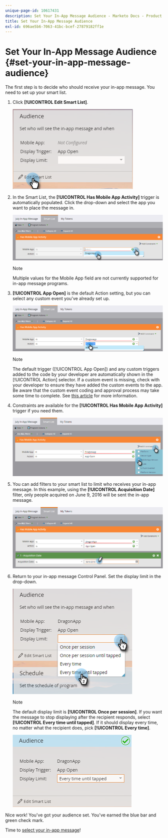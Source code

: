 ```yaml
---
unique-page-id: 10617431
description: Set Your In-App Message Audience - Marketo Docs - Product Documentation
title: Set Your In-App Message Audience
exl-id: 696ae5b6-7063-41bc-bcef-27879182ff1e
---
```

# Set Your In-App Message Audience {#set-your-in-app-message-audience}

The first step is to decide who should receive your in-app message. You need to set up your smart list.

1. Click **[!UICONTROL Edit Smart List]**.

   ![](assets/image2016-5-9-15-3a15-3a7.png)

1. In the Smart List, the **[!UICONTROL Has Mobile App Activity]** trigger is automatically populated. Click the drop-down and select the app you want to place the message in.

   ![](assets/image2016-5-9-15-3a18-3a10.png)

   >[!NOTE]
   >
   >Multiple values for the Mobile App field are not currently supported for in-app message programs.

1. **[!UICONTROL App Open]** is the default Action setting, but you can select any custom event you've already set up.

   ![](assets/image2016-5-9-15-3a20-3a23.png)

   >[!NOTE]
   >
   >The default trigger ([!UICONTROL App Open]) and any custom triggers added to the code by your developer are automatically shown in the [!UICONTROL Action] selector. If a custom event is missing, check with your developer to ensure they have added the custom events to the app. Be aware that the custom event coding and approval process may take some time to complete. See [this article](/help/marketo/product-docs/mobile-marketing/admin/before-you-create-push-notifications-and-in-app-messages.md) for more information.

1. Constraints are available for the **[!UICONTROL Has Mobile App Activity]** trigger if you need them.

   ![](assets/image2016-5-9-15-3a22-3a27.png)

1. You can add filters to your smart list to limit who receives your in-app message. In this example, using the **[!UICONTROL Acquisition Date]** filter, only people acquired on June 9, 2016 will be sent the in-app message.

   ![](assets/image2016-5-9-15-3a26-3a2.png)

1. Return to your in-app message Control Panel. Set the display limit in the drop-down.

   ![](assets/image2016-5-9-15-3a30-3a35.png)

   >[!NOTE]
   >
   >The default display limit is **[!UICONTROL Once per session]**. If you want the message to stop displaying after the recipient responds, select **[!UICONTROL Every time until tapped]**. If it should display every time, no matter what the recipient does, pick **[!UICONTROL Every time]**.

   ![](assets/image2016-5-9-15-3a32-3a6.png)

Nice work! You've got your audience set. You've earned the blue bar and green check mark.

Time to [select your in-app message](/help/marketo/product-docs/mobile-marketing/in-app-messages/sending-your-in-app-message/select-your-in-app-message.md)!
